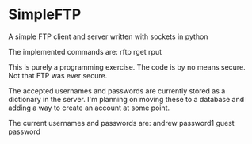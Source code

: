 # SimpleFTP
A simple FTP client and server written with sockets in python

The implemented commands are:
rftp <FTP Server Address> <User> <Password>
rget <File Name>
rput <File Name>

This is purely a programming exercise. The code is by no means secure. Not that FTP was ever secure.

The accepted usernames and passwords are currently stored as a dictionary in the server.
I'm planning on moving these to a database and adding a way to create an account at some point.

The current usernames and passwords are:
andrew password1
guest password
